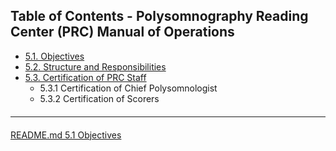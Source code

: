 ## Table of Contents - Polysomnography Reading Center (PRC) Manual of Operations

- [5.1. Objectives](:pages_path:/mop/5-10-objectives.md)
- [5.2. Structure and Responsibilities](:pages_path:/mop/5-20-structure-and-responsibilities.md)
- [5.3. Certification of PRC Staff](:pages_path:/mop/5-30-certification-of-prc-staff.md)
  - 5.3.1 Certification of Chief Polysomnologist
  - 5.3.2 Certification of Scorers

<hr class="soften" style="margin-top: 20px;margin-bottom: 20px;"/>

<div class="center">
<div class="btn-group">
  <a href=":pages_path:/README.md" class="btn btn-default">
    <span class="glyphicon glyphicon-chevron-left"></span>
    README.md
  </a>

  <a href=":pages_path:/mop/5-10-objectives.md" class="btn btn-success">
    5.1 Objectives
    <span class="glyphicon glyphicon-chevron-right"></span>
  </a>
</div>
</div>
